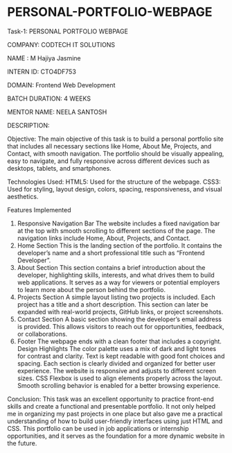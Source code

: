 # PERSONAL-PORTFOLIO-WEBPAGE

Task-1: PERSONAL PORTFOLIO WEBPAGE

COMPANY: CODTECH IT SOLUTIONS 

NAME : M Hajiya Jasmine

INTERN ID: CTO4DF753

DOMAIN: Frontend Web Development

BATCH DURATION: 4 WEEKS

MENTOR NAME: NEELA SANTOSH

DESCRIPTION:

Objective:
The main objective of this task is to build a personal portfolio site that includes all necessary sections like Home, About Me, Projects, and Contact, with smooth navigation. The portfolio should be visually appealing, easy to navigate, and fully responsive across different devices such as desktops, tablets, and smartphones.

Technologies Used:
HTML5: Used for the structure of the webpage.
CSS3: Used for styling, layout design, colors, spacing, responsiveness, and visual aesthetics.

Features Implemented
1. Responsive Navigation Bar
The website includes a fixed navigation bar at the top with smooth scrolling to different sections of the page. The navigation links include Home, About, Projects, and Contact.
2. Home Section
This is the landing section of the portfolio. It contains the developer’s name and a short professional title such as “Frontend Developer”.
3. About Section
This section contains a brief introduction about the developer, highlighting skills, interests, and what drives them to build web applications. It serves as a way for viewers or potential employers to learn more about the person behind the portfolio.
4. Projects Section
A simple layout listing two projects is included. Each project has a title and a short description. This section can later be expanded with real-world projects, GitHub links, or project screenshots.
5. Contact Section
A basic section showing the developer’s email address is provided. This allows visitors to reach out for opportunities, feedback, or collaborations.
6. Footer
The webpage ends with a clean footer that includes a copyright.
Design Highlights
The color palette uses a mix of dark and light tones for contrast and clarity.
Text is kept readable with good font choices and spacing.
Each section is clearly divided and organized for better user experience.
The website is responsive and adjusts to different screen sizes.
CSS Flexbox is used to align elements properly across the layout.
Smooth scrolling behavior is enabled for a better browsing experience.

Conclusion:
This task was an excellent opportunity to practice front-end skills and create a functional and presentable portfolio. It not only helped me in organizing my past projects in one place but also gave me a practical understanding of how to build user-friendly interfaces using just HTML and CSS. This portfolio can be used in job applications or internship opportunities, and it serves as the foundation for a more dynamic website in the future.

